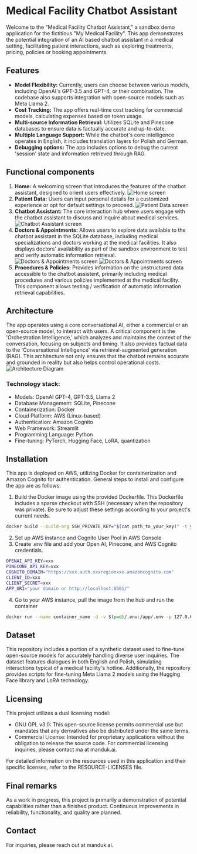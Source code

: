 # Medical Facility Chatbot Assistant

Welcome to the "Medical Facility Chatbot Assistant," a sandbox demo application for the fictitious "My Medical Facility". This app demonstrates the potential integration of an AI based chatbot assistant in a medical setting, facilitating patient interactions, such as exploring treatments, pricing, policies or booking appointments.

## Features
- **Model Flexibility:** Currently, users can choose between various models, including OpenAI's GPT-3.5 and GPT-4, or their combination. The codebase also supports integration with open-source models such as Meta Llama 2.
- **Cost Tracking:** The app offers real-time cost tracking for commercial models, calculating expenses based on token usage.
- **Multi-source Information Retrieval:** Utilizes SQLite and Pinecone databases to ensure data is factually accurate and up-to-date.
- **Multiple Language Support:** While the chatbot's core intelligence operates in English, it includes translation layers for Polish and German. 
- **Debugging options:** The app includes options to debug the current 'session' state and information retrieved through RAG. 

## Functional components
1. **Home:** A welcoming screen that introduces the features of the chatbot assistant, designed to orient users effectively.
![Home screen](other/home-screen.jpg)
2. **Patient Data:** Users can input personal details for a customized experience or opt for default settings to proceed.
![Patient Data screen](other/patient-data-screen.jpg)
3. **Chatbot Assistant:** The core interaction hub where users engage with the chatbot assistant to discuss and inquire about medical services.
![Chatbot Assistant screen](other/assistant-screen.jpg)
4. **Doctors & Appointments:** Allows users to explore data available to the chatbot assistant in the SQLite database, including medical specializations and doctors working at the medical facilities. It also displays doctors' availability as part of the sandbox environment to test and verify automatic information retrieval.
![Doctors & Appointments screen](other/doctors-screen-1.jpg)
![Doctors & Appointments screen](other/doctors-screen-2.jpg)
5. **Procedures & Policies:** Provides information on the unstructured data accessible to the chatbot assistent, primarily including medical procedures and various policies implemented at the medical facility. This component allows testing / verification of automatic information retrieval capabilities. 

## Architecture
The app operates using a core conversational AI, either a commercial or an open-source model, to interact with users. A critical component is the 'Orchestration Intelligence,' which analyzes and maintains the context of the conversation, focusing on subjects and timing. It also provides factual data to the 'Conversational Intelligence' via retrieval-augmented generation (RAG). This architecture not only ensures that the chatbot remains accurate and grounded in reality but also helps control operational costs.
![Architecture Diagram](other/architecture.jpg)

### Technology stack:
- Models: OpenAI GPT-4, GPT-3.5, Llama 2
- Database Management: SQLite, Pinecone
- Containerization: Docker
- Cloud Platform: AWS (Linux-based)
- Authentication: Amazon Cognito
- Web Framework: Streamlit
- Programming Language: Python
- Fine-tuning: PyTorch, Hugging Face, LoRA, quantization

## Installation
This app is deployed on AWS, utilizing Docker for containerization and Amazon Cognito for authentication. General steps to install and configure the app are as follows:
1. Build the Docker image using the provided Dockerfile. This Dockerfile includes a sparse checkout with SSH (necessary when the repository was private). Be sure to adjust these settings according to your project's current needs.
```bash
docker build --build-arg SSH_PRIVATE_KEY="$(cat path_to_your_key)" -t your_tags .
```
2. Set up AWS instance and Cognito User Pool in AWS Console
3. Create .env file and add your Open AI, Pinecone, and AWS Cognito credentials.
```bash
OPENAI_API_KEY=xxx
PINECONE_API_KEY=xxx
COGNITO_DOMAIN="https://xxx.auth.xxxregionxxx.amazoncognito.com"
CLIENT_ID=xxx
CLIENT_SECRET=xxx
APP_URI="your domain or http://localhost:8501/"
```
4. Go to your AWS instance, pull the image from the hub and run the container

```bash
docker run --name container_name -d -v $(pwd)/.env:/app/.env -p 127.0.0.1:8501:8501 docker_account_name/repo_name:tag_name
```

## Dataset
This repository includes a portion of a synthetic dataset used to fine-tune open-source models for accurately handling diverse user inquiries. The dataset features dialogues in both English and Polish, simulating interactions typical of a medical facility's hotline. Additionally, the repository provides scripts for fine-tuning Meta Llama 2 models using the Hugging Face library and LoRA technology.

## Licensing
This project utilizes a dual licensing model:
- GNU GPL v3.0: This open-source license permits commercial use but mandates that any derivatives also be distributed under the same terms.
- Commercial License: Intended for proprietary applications without the obligation to release the source code. For commercial licensing inquiries, please contact ma at manduk.ai.

For detailed information on the resources used in this application and their specific licenses, refer to the RESOURCE-LICENSES file.

## Final remarks
As a work in progress, this project is primarily a demonstration of potential capabilities rather than a finished product. Continuous improvements in reliability, functionality, and quality are planned.

## Contact
For inquiries, please reach out at manduk.ai.
